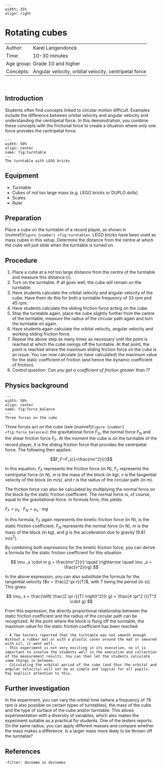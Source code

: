 ```{figure} ../../figures/checked.png
---
width: 35%
align: right
```
# Rotating cubes

<table style="width: 100%; border-collapse: collapse; border: none;">
    <tr style="background-color: var(--background-color);">  
        <td style="text-align: left; padding: 3px; border: none; color: var(--text-color)">Author:</td>
        <td style="text-align: left; padding: 3px; border: none; color: var(--text-color)">Karel Langendonck</td>
    </tr>
    <tr style="background-color: var(--background-color);"> 
        <td style="text-align: left; padding: 3px; border: none; color: var(--text-color)">Time:</td>
        <td style="text-align: left; padding: 3px; border: none; color: var(--text-color)">10-30 minutes</td>
    </tr>
    <tr style="background-color: var(--background-color);"> 
        <td style="text-align: left; padding: 3px; border: none; color: var(--text-color)">Age group:</td>
        <td style="text-align: left; padding: 3px; border: none; color: var(--text-color)">Grade 10 and higher</td>
    </tr>
    <tr style="background-color: var(--background-color);"> 
        <td style="text-align: left; padding: 3px; border: none; color: var(--text-color)">Concepts:</td>
        <td style="text-align: left; padding: 3px; border: none; color: var(--text-color)">Angular velocity, orbital velocity, centripetal force</td>
    </tr>
</table><br>

## Introduction
Students often find concepts linked to circular motion difficult. Examples include the difference between orbital velocity and angular velocity and understanding the centripetal force. In this demonstration, you combine these concepts with the frictional force to create a situation where only one force provides the centripetal force. 

```{figure} demo58_figure1.JPG
---
width: 50%
align: center
name: fig:turntable
---
The turntable with LEGO bricks
```

## Equipment
- Turntable 
- Cubes of not too large mass (e.g. LEGO bricks or DUPLO dolls)
- Scales
- Ruler

## Preparation
Place a cube on the turntable of a record player, as shown in {numref}`Figure {number} <fig:turntable>`. LEGO bricks have been used as mass cubes in this setup. Determine the distance from the centre at which the cube will just slide when the turntable is turned on.

## Procedure
1.	Place a cube at a not too large distance from the centre of the turntable and measure this distance (r).
2.	Turn on the turntable. If all goes well, the cube will remain on the turntable.
3.	Have students calculate the orbital velocity and angular velocity of the cube. Have them do this for both a turntable frequency of 33 rpm and 45 rpm.
4.	Have students calculate the sliding friction force acting on the cube.
5.	Stop the turntable again, place the cube slightly further from the centre of the turntable, measure the radius of the circular path again and turn the turntable on again. 
6.	Have students again calculate the orbital velocity, angular velocity and working sliding friction force.
7.	Repeat the above step as many times as necessary until the point is reached at which the cube swings off the turntable. At that point, the point is reached where the maximum sliding friction force on the cube is an issue. You can now calculate (or have calculated) the maximum value for the static coefficient of friction (and hence the dynamic coefficient of friction).
8.	Control question: *Can you get a coefficient of friction greater than 1?*

## Physics background
```{figure} demo58_figure2.jpg
---
width: 50%
align: center
name: fig:force_balance
---
Three forces on the cube
```
Three forces act on the cube (see {numref}`Figure {number}<fig:force_balance>`): the gravitational force $F_G$, the normal force $F_N$ and the shear friction force $F_F$. At the moment the cube is on the turntable of the record player, it is the sliding friction force that provides the centripetal force. The following then applies:

$$F_F=F_{c}=\frac{mv^2}{r}$$

In this equation, $F_F$ represents the friction force (in N), $F_c$ represents the centripetal force (in N), $m$ is the mass of the block (in kg), $v$ is the tangential velocity of the block (in m/s), and $r$ is the radius of the circular path (in m).

The friction force can also be calculated by multiplying the normal force on the block by the static friction coefficient. The normal force is, of course, equal to the gravitational force. In formula form, this yields:

$F_F = \mu _s \cdot F_N = \mu _s \cdot m  g$ 

In this formula, $F_F$ again represents the kinetic friction force (in N),  is the static friction coefficient, $F_N$ represents the normal force (in N), $m$ is the mass of the block (in kg), and *g* is the acceleration due to gravity (9.81 m/s$^2$).

By combining both expressions for the kinetic friction force, you can derive a formula for the static friction coefficient for this situation:

$$ \mu _s \cdot m g = \frac{mv^2}{r} \quad \rightarrow \quad \mu _s = \frac{v^2}{rg} $$

In the above expression, you can also substitute the formula for the tangential velocity ($v = \frac{2 \pi r}{T}$, with $T$ being the period (in s)). This gives:

$$ \mu_ s = \frac{\left( \frac{2 \pi r}{T} \right)^2}{r g} = \frac{4 \pi^2 r}{T^2 \cdot g} $$ 

From this expression, the directly proportional relationship between the static friction coefficient and the radius of the circular path can be recognized. At the point where the block is flung off the turntable, the maximum value for the static friction coefficient has been reached.


```{tip}
- A few testers reported that the turntable was not smooth enough. Without a rubber mat or with a plastic cover around the mat or smeared with oil, it went well.
- This experiment is not very exciting in its execution, so it is important to involve the students well in the execution and collection of the measurement results. You can then let the students calculate some things in between. 
- Calculating the orbital period of the cube (and thus the orbital and angular velocity) will not be as simple and logical for all pupils. Pay explicit attention to this.
```
## Further investigation
In the experiment, you can vary the orbital time (where a frequency of 78 rpm is also possible on certain types of turntables), the mass of the cube and the type of surface of the cube and/or turntable. This allows experimentation with a diversity of variables, which also makes the experiment suitable as a practical for students.
One of the testers reports: On the same radius, you can apply different masses and compare whether the mass makes a difference. Is a larger mass more likely to be thrown off the turntable?


## References
```{bibliography}
:filter: docname in docnames
```